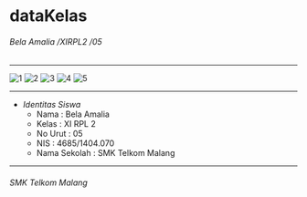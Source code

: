 # dataKelas

###### *Bela Amalia /XIRPL2 /05*
-------------------------------------------------------

![1](https://cloud.githubusercontent.com/assets/22131343/26382467/9222f85a-4056-11e7-93e1-b8e1783f0466.JPG)
![2](https://cloud.githubusercontent.com/assets/22131343/26382468/923e6612-4056-11e7-9e1d-c3cefd1b11b1.JPG)
![3](https://cloud.githubusercontent.com/assets/22131343/26382469/926ef066-4056-11e7-9568-a68e9bd3bfeb.JPG)
![4](https://cloud.githubusercontent.com/assets/22131343/26382465/91f7abdc-4056-11e7-8f64-496cd988204f.JPG)
![5](https://cloud.githubusercontent.com/assets/22131343/26382466/91faf56c-4056-11e7-9652-cc27d2e9369f.JPG)

-------------------------------------------------------
* *Identitas Siswa* 
  * Nama          : Bela Amalia
  * Kelas         : XI RPL 2
  * No Urut       : 05
  * NIS           : 4685/1404.070
  * Nama Sekolah  : SMK Telkom Malang

-------------------------------------------------------

###### *SMK Telkom Malang*
